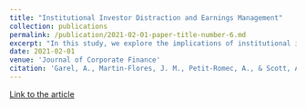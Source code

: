 ```yaml
---
title: "Institutional Investor Distraction and Earnings Management"
collection: publications
permalink: /publication/2021-02-01-paper-title-number-6.md
excerpt: "In this study, we explore the implications of institutional investor distraction for earnings management. Our identification approach relies on a firm-level measure of institutional investor distraction that exploits exogenous attention-grabbing shocks to unrelated parts of institutional investors' portfolios. We find that firms with distracted institutional shareholders engage more in both accrual-based and real earnings management. Further analyses show that the association between investor distraction and earnings management is stronger in firms with low analyst coverage and weak board monitoring, as well as in firms where managing earnings upward allows meeting or just beating their earnings target. Collectively, our results suggest that managers exploit the loosening in monitoring intensity resulting from investor distraction by engaging in earnings management. Even in the presence of institutional investors with superior monitoring abilities, limited attention may induce insufficient monitoring of earnings management practices."
date: 2021-02-01
venue: 'Journal of Corporate Finance'
citation: 'Garel, A., Martin-Flores, J. M., Petit-Romec, A., & Scott, A. (2021). Institutional investor distraction and earnings management. Journal of Corporate Finance, 66, 101801.'
---
```

[Link to the article](https://www.sciencedirect.com/science/article/pii/S0929119920302455?casa_token=1DtAdnsQqpEAAAAA:XrYizgqwYZ0iTXQYy4hWDmzOyIKukwdsmjR4gidaGkIVuh4i_u9tq4cJXF7G04In10yHH0s)
